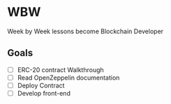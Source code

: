 # WBW
Week by Week lessons become Blockchain Developer

## Goals
- [ ] ERC-20 contract Walkthrough
- [ ] Read OpenZeppelin documentation
- [ ] Deploy Contract
- [ ] Develop front-end
